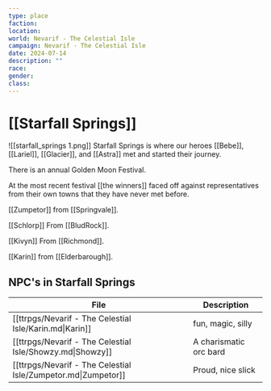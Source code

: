 ```yaml
---
type: place
faction: 
location: 
world: Nevarif - The Celestial Isle
campaign: Nevarif - The Celestial Isle
date: 2024-07-14
description: ""
race: 
gender: 
class:
---
```

# [[Starfall Springs]]

<span class="rightimg"><span class="mediumimg"> ![[starfall_springs 1.png]]</span></span>
Starfall Springs is where our heroes [[Bebe]], [[Lariel]], [[Glacier]], and [[Astra]] met and started their journey.

There is an annual Golden Moon Festival.

At the most recent festival [[the winners]] faced off against representatives from their own towns that they have never met before.

[[Zumpetor]] from [[Springvale]].

[[Schlorp]] From [[BludRock]].

[[Kivyn]] From [[Richmond]].

[[Karin]] from [[Elderbarough]].

## NPC's in Starfall Springs 

| File                                                          | Description            |
| ------------------------------------------------------------- | ---------------------- |
| [[ttrpgs/Nevarif - The Celestial Isle/Karin.md\|Karin]]       | fun, magic, silly      |
| [[ttrpgs/Nevarif - The Celestial Isle/Showzy.md\|Showzy]]     | A charismatic orc bard |
| [[ttrpgs/Nevarif - The Celestial Isle/Zumpetor.md\|Zumpetor]] | Proud, nice slick      |
